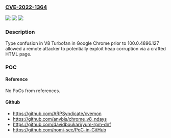 ### [CVE-2022-1364](https://cve.mitre.org/cgi-bin/cvename.cgi?name=CVE-2022-1364)
![](https://img.shields.io/static/v1?label=Product&message=Chrome&color=blue)
![](https://img.shields.io/static/v1?label=Version&message=%3C%20100.0.4896.127%20&color=brighgreen)
![](https://img.shields.io/static/v1?label=Vulnerability&message=Type%20Confusion&color=brighgreen)

### Description

Type confusion in V8 Turbofan in Google Chrome prior to 100.0.4896.127 allowed a remote attacker to potentially exploit heap corruption via a crafted HTML page.

### POC

#### Reference
No PoCs from references.

#### Github
- https://github.com/ARPSyndicate/cvemon
- https://github.com/anvbis/chrome_v8_ndays
- https://github.com/davidboukari/yum-rpm-dnf
- https://github.com/nomi-sec/PoC-in-GitHub


